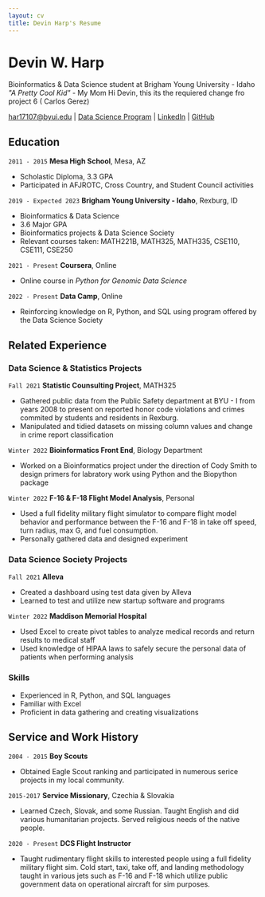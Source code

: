 ```yaml
---
layout: cv
title: Devin Harp's Resume
---
```

# Devin W. Harp

Bioinformatics & Data Science student at Brigham Young University - Idaho
*"A Pretty Cool Kid"* - My Mom Hi Devin, this its the requiered change fro project 6 ( Carlos Gerez)

<div id="webaddress">
 <a href="har17107@byui.edu">har17107@byui.edu</a>
| <a href="https://byuidatascience.github.io/development.html">Data Science Program</a>
| <a href="https://www.linkedin.com/groups/13537407/">LinkedIn</a>
| <a href="https://github.com/Devin7Eleven">GitHub</a>
</div>

<!-- https://www.monique.tech/the-art-of-markdown -->

## Education

`2011 - 2015`
__Mesa High School__, Mesa, AZ

- Scholastic Diploma, 3.3 GPA
- Participated in AFJROTC, Cross Country, and Student Council activities

`2019 - Expected 2023`
__Brigham Young University - Idaho__, Rexburg, ID

- Bioinformatics & Data Science
- 3.6 Major GPA
- Bioinformatics projects & Data Science Society
- Relevant courses taken: MATH221B, MATH325, MATH335, CSE110, CSE111, CSE250

`2021 - Present`
__Coursera__, Online

- Online course in *Python for Genomic Data Science*

`2022 - Present`
__Data Camp__, Online

- Reinforcing knowledge on R, Python, and SQL using program offered by the Data Science Society

## Related Experience

### Data Science & Statistics Projects

`Fall 2021`
__Statistic Counsulting Project__, MATH325

- Gathered public data from the Public Safety department at BYU - I from years 2008 to present on reported honor code violations and crimes commited by students and residents in Rexburg.
- Manipulated and tidied datasets on missing column values and change in crime report classification

`Winter 2022`
__Bioinformatics Front End__, Biology Department

- Worked on a Bioinformatics project under the direction of Cody Smith to design primers for labratory work using Python and the Biopython package

`Winter 2022`
__F-16 & F-18 Flight Model Analysis__, Personal

- Used a full fidelity military flight simulator to compare flight model behavior and performance between the F-16 and F-18 in take off speed, turn radius, max G, and fuel consumption.
- Personally gathered data and designed experiment

### Data Science Society Projects

`Fall 2021`
__Alleva__

- Created a dashboard using test data given by Alleva
- Learned to test and utilize new startup software and programs

`Winter 2022`
__Maddison Memorial Hospital__

- Used Excel to create pivot tables to analyze medical records and return results to medical staff
- Used knowledge of HIPAA laws to safely secure the personal data of patients when performing analysis

### Skills

- Experienced in R, Python, and SQL languages
- Familiar with Excel
- Proficient in data gathering and creating visualizations

## Service and Work History

`2004 - 2015`
__Boy Scouts__

- Obtained Eagle Scout ranking and participated in numerous serice projects in my local community.

`2015-2017`
__Service Missionary__, Czechia & Slovakia

- Learned Czech, Slovak, and some Russian. Taught English and did various humanitarian projects. Served religious needs of the native people.

`2020 - Present`
__DCS Flight Instructor__

- Taught rudimentary flight skills to interested people using a full fidelity military flight sim. Cold start, taxi, take off, and landing methodology taught in various jets such as F-16 and F-18 which utilize public government data on operational aircraft for sim purposes.

<!-- ### Footer

Last updated: May 2013 -->



